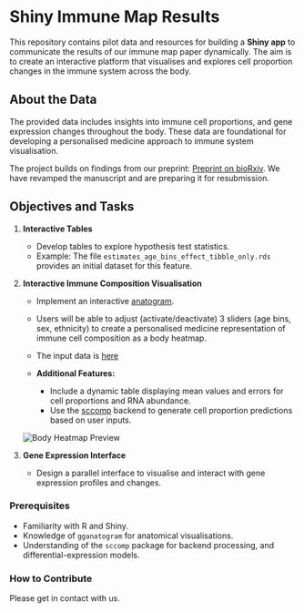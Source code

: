 # Shiny Immune Map Results

This repository contains pilot data and resources for building a **Shiny app** to communicate the results of our immune map paper dynamically. The aim is to create an interactive platform that visualises and explores cell proportion changes in the immune system across the body.

## About the Data

The provided data includes insights into immune cell proportions, and gene expression changes throughout the body. These data are foundational for developing a personalised medicine approach to immune system visualisation.

The project builds on findings from our preprint: [Preprint on bioRxiv](https://www.biorxiv.org/content/10.1101/2023.06.08.542671v3). We have revamped the manuscript and are preparing it for resubmission.

## Objectives and Tasks

1. **Interactive Tables**  
   - Develop tables to explore hypothesis test statistics.  
   - Example: The file `estimates_age_bins_effect_tibble_only.rds` provides an initial dataset for this feature.  

2. **Interactive Immune Composition Visualisation**  
   - Implement an interactive [anatogram](https://github.com/jespermaag/gganatogram).  
   - Users will be able to adjust (activate/deactivate) 3 sliders (age bins, sex, ethnicity) to create a personalised medicine representation of immune cell composition as a body heatmap.
   - The input data is [here](https://github.com/stemangiola/shiny_immune_map_results/blob/main/estimates_age_bins_effect_tibble_only.rds) 

   - **Additional Features:**  
     - Include a dynamic table displaying mean values and errors for cell proportions and RNA abundance.  
     - Use the [sccomp](https://github.com/MangiolaLaboratory/sccomp) backend to generate cell proportion predictions based on user inputs.  

   ![Body Heatmap Preview](https://github.com/user-attachments/assets/0bcd17e8-7665-423a-8993-9c0074068705)

3. **Gene Expression Interface**  
   - Design a parallel interface to visualise and interact with gene expression profiles and changes.  


### Prerequisites

- Familiarity with R and Shiny.
- Knowledge of `gganatogram` for anatomical visualisations.
- Understanding of the `sccomp` package for backend processing, and differential-expression models.

### How to Contribute

Please get in contact with us. 
